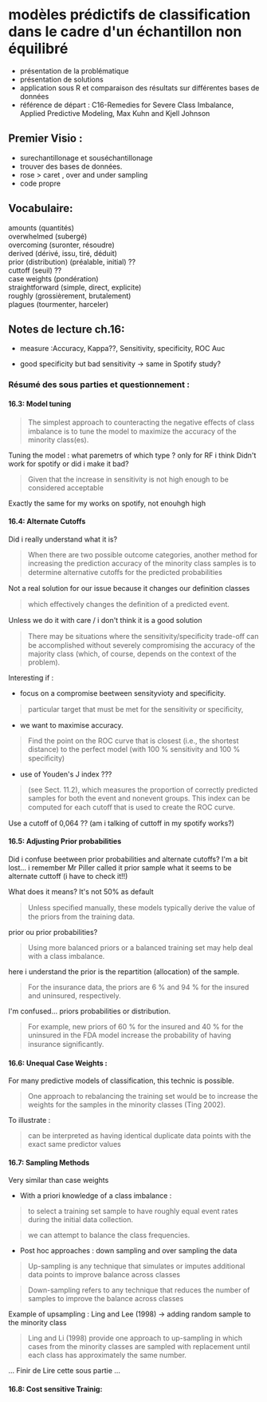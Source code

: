 #  modèles prédictifs de classification dans le cadre d'un échantillon non équilibré
  * présentation de la problématique
  * présentation de solutions
  * application sous R et comparaison des résultats sur différentes bases de données
  * référence de départ : C16-Remedies for Severe Class Imbalance, Applied Predictive Modeling, 
    Max Kuhn and Kjell Johnson


## Premier Visio :
- surechantillonage et souséchantillonage
- trouver des bases de données. 
- rose > caret , over and under sampling
- code propre

## Vocabulaire:
amounts (quantités) \
overwhelmed (subergé) \
overcoming (suronter, résoudre) \
derived (dérivé, issu, tiré, déduit) \
prior (distribution) (préalable, initial) ?? \
cuttoff (seuil) ?? \
case weights (pondération) \
straightforward (simple, direct, explicite) \
roughly (grossièrement, brutalement) \
plagues (tourmenter, harceler)


## Notes de lecture ch.16:

- measure :Accuracy, Kappa??, Sensitivity, specificity, ROC Auc

- good specificity but bad sensitivity -> same in Spotify study?

### Résumé des sous parties et questionnement :

#### 16.3: Model tuning 
> The simplest approach to counteracting the negative eﬀects of class imbalance is to tune the model to maximize the accuracy of the minority class(es).

Tuning the model : what paremetrs of which type ? only for RF i think
Didn't work for spotify or did i make it bad?

> Given that the increase in sensitivity is not high enough to be considered acceptable

Exactly the same for my works on spotify, not enouhgh high 

#### 16.4: Alternate Cutoffs

Did i really understand what it is?

> When there are two possible outcome categories, another method for increasing the prediction accuracy of the minority class samples is to determine alternative cutoﬀs for the predicted probabilities

Not a real solution for our issue because it changes our definition classes 

> which eﬀectively changes the deﬁnition of a predicted event. 

Unless we do it with care / i don't think it is a good solution

> There may be situations where the sensitivity/speciﬁcity trade-oﬀ can be accomplished without severely compromising the accuracy of the majority class (which, of course, depends on the context of the problem).

Interesting if : 

- focus on a compromise beetween sensityvioty and specificity.
> particular target that must be met for the sensitivity or speciﬁcity,
- we want to maximise accuracy.
> Find the point on the ROC curve that is closest (i.e., the shortest distance) to the perfect model (with 100 % sensitivity and 100 % speciﬁcity)
- use of Youden's J index ???
> (see Sect. 11.2), which measures the proportion of correctly predicted samples
for both the event and nonevent groups. This index can be computed for each
cutoﬀ that is used to create the ROC curve.

Use a cutoff of 0,064 ?? (am i talking of cuttoff in my spotify works?)

#### 16.5: Adjusting Prior probabilities 

Did i confuse beetween prior probabilities and alternate cutoffs? I'm a bit lost... i remember Mr Piller called it prior sample what it seems to be alternate cuttoff (i have to check it!!)

What does it means? It's not 50% as default 

> Unless speciﬁed manually, these models typically derive the value of the priors from the training data.

prior ou prior probabilities?

> Using more balanced priors or a balanced training set may help deal with a class imbalance.

here i understand the prior is the repartition (allocation) of the sample.

> For the insurance data, the priors are 6 % and 94 % for the insured and uninsured, respectively.

I'm confused... priors probabilities or distribution.

> For example, new priors of 60 % for the insured and 40 % for the uninsured in the FDA model increase the probability of having insurance signiﬁcantly.

#### 16.6: Unequal Case Weights : 

For many predictive models of classification, this technic is possible. 

> One approach to rebalancing the training set would be to increase the weights for the samples in the minority classes (Ting 2002). 

To illustrate : 

>  can be interpreted as having identical duplicate data points with the exact same predictor values

#### 16.7: Sampling Methods

Very similar than case weights

- With a priori knowledge of a class imbalance : 

>  to select a training set sample to have roughly equal event rates during the initial data collection.

>  we can attempt to balance the class frequencies.

- Post hoc approaches : down sampling and over sampling the data

> Up-sampling is any technique that simulates or imputes additional data points to improve balance across classes

> Down-sampling refers to any technique that reduces the number of samples to improve the balance across classes

Example of upsampling : Ling and Lee (1998) -> adding random sample to the minority class

> Ling and Li (1998) provide one approach to up-sampling in which cases from the minority classes are sampled with replacement until each class has approximately the same number. 

... Finir de Lire cette sous partie ...

#### 16.8: Cost sensitive Trainig:

